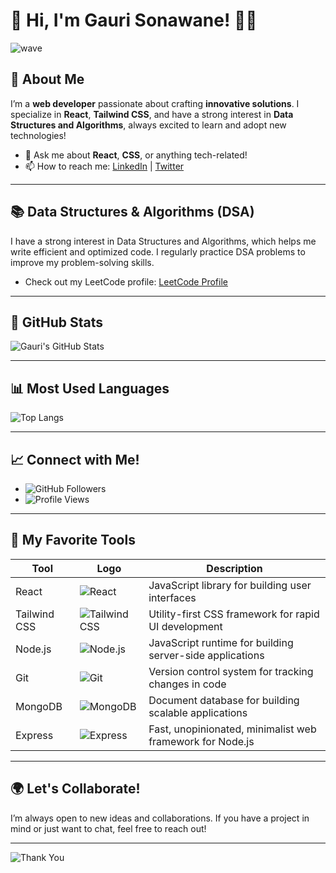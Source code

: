 # 🌟 Hi, I'm Gauri Sonawane! 👩‍💻

![wave](https://user-images.githubusercontent.com/59490008/168796821-5d3c1d65-df79-4275-a11f-5e4a7c855cd7.gif)

## 🚀 About Me

I’m a **web developer** passionate about crafting **innovative solutions**. I specialize in **React**, **Tailwind CSS**, and have a strong interest in **Data Structures and Algorithms**, always excited to learn and adopt new technologies!

- 💬 Ask me about **React**, **CSS**, or anything tech-related!
- 📫 How to reach me: [LinkedIn](https://www.linkedin.com/in/gauri-sonawane-365657287/) | [Twitter](https://x.com/GauriSonaw2262)

---

## 📚 Data Structures & Algorithms (DSA)

I have a strong interest in Data Structures and Algorithms, which helps me write efficient and optimized code. I regularly practice DSA problems to improve my problem-solving skills.

- Check out my LeetCode profile: [LeetCode Profile](https://leetcode.com/u/gaurisonawane/)

---

## 🌟 GitHub Stats

![Gauri's GitHub Stats](https://github-readme-stats.vercel.app/api?username=gaurisonawane07&show_icons=true&theme=radical)

---

## 📊 Most Used Languages

![Top Langs](https://github-readme-stats.vercel.app/api/top-langs/?username=gaurisonawane07&layout=compact&theme=radical)

---

## 📈 Connect with Me!

- ![GitHub Followers](https://img.shields.io/github/followers/gaurisonawane07?style=social)
- ![Profile Views](https://komarev.com/ghpvc/?username=gaurisonawane07&color=blue)

---

## 🎨 My Favorite Tools

| Tool       | Logo                                                                                              | Description                                                  |
|------------|---------------------------------------------------------------------------------------------------|--------------------------------------------------------------|
| React      | ![React](https://img.shields.io/badge/-React-61DAFB?style=flat&logo=react&logoColor=black)      | JavaScript library for building user interfaces              |
| Tailwind CSS | ![Tailwind CSS](https://img.shields.io/badge/-TailwindCSS-38B2AC?style=flat&logo=tailwind-css&logoColor=white) | Utility-first CSS framework for rapid UI development         |
| Node.js    | ![Node.js](https://img.shields.io/badge/-Node.js-339933?style=flat&logo=node.js&logoColor=white) | JavaScript runtime for building server-side applications     |
| Git        | ![Git](https://img.shields.io/badge/-Git-F05032?style=flat&logo=git&logoColor=white)           | Version control system for tracking changes in code         |
| MongoDB    | ![MongoDB](https://img.shields.io/badge/-MongoDB-47A248?style=flat&logo=mongodb&logoColor=white) | Document database for building scalable applications         |
| Express    | ![Express](https://img.shields.io/badge/-Express.js-000000?style=flat&logo=express&logoColor=white) | Fast, unopinionated, minimalist web framework for Node.js   |

---

## 🌍 Let's Collaborate!

I’m always open to new ideas and collaborations. If you have a project in mind or just want to chat, feel free to reach out!

---

![Thank You](https://user-images.githubusercontent.com/59490008/168797238-15a2a64e-37f2-4610-a25f-739be2e1d792.gif)
